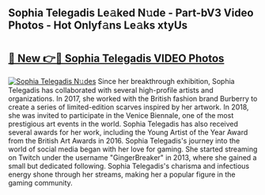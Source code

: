 ## Sophia Telegadis Le𝚊ked N𝚞de - Part-bV3 Video Photos - Hot Onlyf𝚊ns Le𝚊ks xtyUs

# <h2><a href="http://ab7801.deff.icu/?id=Sophia+Telegadis">🔗 New 👉🔴 Sophia Telegadis VIDEO Photos</a></h2>

[![Sophia Telegadis N𝚞des](https://i.imgur.com/rIISA9y.gif)](http://ab7801.deff.icu/?id=Sophia+Telegadis)
Since her breakthrough exhibition, Sophia Telegadis has collaborated with several high-profile artists and organizations. In 2017, she worked with the British fashion brand Burberry to create a series of limited-edition scarves inspired by her artwork. In 2018, she was invited to participate in the Venice Biennale, one of the most prestigious art events in the world. Sophia Telegadis has also received several awards for her work, including the Young Artist of the Year Award from the British Art Awards in 2016. Sophia Telegadis's journey into the world of social media began with her love for gaming. She started streaming on Twitch under the username "GingerBreaker" in 2013, where she gained a small but dedicated following. Sophia Telegadis's charisma and infectious energy shone through her streams, making her a popular figure in the gaming community.
